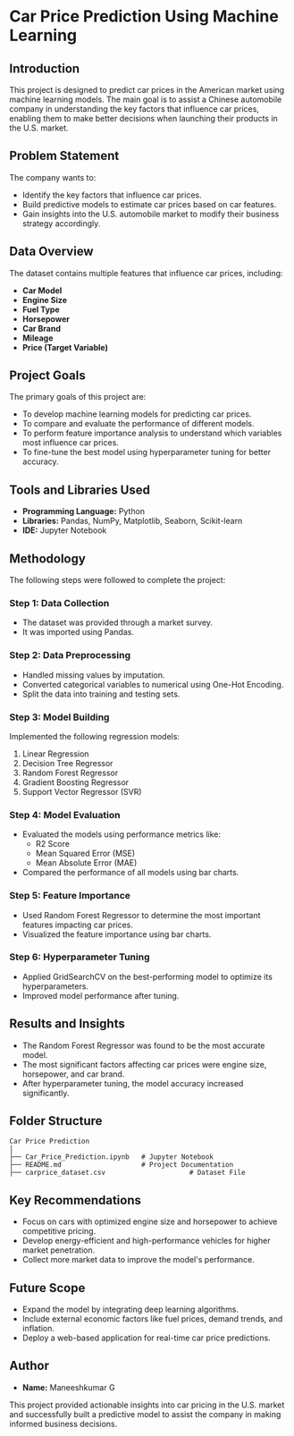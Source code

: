 # Car Price Prediction Using Machine Learning

## Introduction
This project is designed to predict car prices in the American market using machine learning models. The main goal is to assist a Chinese automobile company in understanding the key factors that influence car prices, enabling them to make better decisions when launching their products in the U.S. market.

## Problem Statement
The company wants to:
- Identify the key factors that influence car prices.
- Build predictive models to estimate car prices based on car features.
- Gain insights into the U.S. automobile market to modify their business strategy accordingly.

## Data Overview
The dataset contains multiple features that influence car prices, including:
- **Car Model**
- **Engine Size**
- **Fuel Type**
- **Horsepower**
- **Car Brand**
- **Mileage**
- **Price (Target Variable)**

## Project Goals
The primary goals of this project are:
- To develop machine learning models for predicting car prices.
- To compare and evaluate the performance of different models.
- To perform feature importance analysis to understand which variables most influence car prices.
- To fine-tune the best model using hyperparameter tuning for better accuracy.

## Tools and Libraries Used
- **Programming Language:** Python
- **Libraries:** Pandas, NumPy, Matplotlib, Seaborn, Scikit-learn
- **IDE:** Jupyter Notebook

## Methodology
The following steps were followed to complete the project:

### Step 1: Data Collection
- The dataset was provided through a market survey.
- It was imported using Pandas.

### Step 2: Data Preprocessing
- Handled missing values by imputation.
- Converted categorical variables to numerical using One-Hot Encoding.
- Split the data into training and testing sets.

### Step 3: Model Building
Implemented the following regression models:
1. Linear Regression
2. Decision Tree Regressor
3. Random Forest Regressor
4. Gradient Boosting Regressor
5. Support Vector Regressor (SVR)

### Step 4: Model Evaluation
- Evaluated the models using performance metrics like:
  - R2 Score
  - Mean Squared Error (MSE)
  - Mean Absolute Error (MAE)
- Compared the performance of all models using bar charts.

### Step 5: Feature Importance
- Used Random Forest Regressor to determine the most important features impacting car prices.
- Visualized the feature importance using bar charts.

### Step 6: Hyperparameter Tuning
- Applied GridSearchCV on the best-performing model to optimize its hyperparameters.
- Improved model performance after tuning.

## Results and Insights
- The Random Forest Regressor was found to be the most accurate model.
- The most significant factors affecting car prices were engine size, horsepower, and car brand.
- After hyperparameter tuning, the model accuracy increased significantly.

## Folder Structure
```plaintext
Car Price Prediction
│
├── Car_Price_Prediction.ipynb   # Jupyter Notebook
├── README.md                    # Project Documentation
├── carprice_dataset.csv                     # Dataset File
```

## Key Recommendations
- Focus on cars with optimized engine size and horsepower to achieve competitive pricing.
- Develop energy-efficient and high-performance vehicles for higher market penetration.
- Collect more market data to improve the model's performance.

## Future Scope
- Expand the model by integrating deep learning algorithms.
- Include external economic factors like fuel prices, demand trends, and inflation.
- Deploy a web-based application for real-time car price predictions.

## Author
- **Name:** Maneeshkumar G 

This project provided actionable insights into car pricing in the U.S. market and successfully built a predictive model to assist the company in making informed business decisions.
